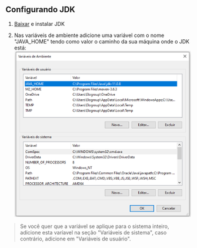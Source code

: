 ## Configurando JDK

1) [Baixar](https://www.oracle.com/technetwork/pt/java/javase/downloads/index.html) e instalar JDK  

2) Nas variáveis de ambiente adicione uma variável com o nome "JAVA_HOME" tendo como valor o caminho da sua máquina onde o JDK está:  
![](https://github.com/SabrinaKaren/flutter-helper/blob/master/setup/assets/java_home_variable.png)
> Se você quer que a variável se aplique para o sistema inteiro, adicione esta varíavel na seção "Variáveis de sistema", caso contrário, adicione em "Variáveis de usuário".
